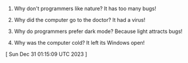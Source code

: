  
1. Why don't programmers like nature? It has too many bugs!

2. Why did the computer go to the doctor? It had a virus!

3. Why do programmers prefer dark mode? Because light attracts bugs!

4. Why was the computer cold? It left its Windows open!
 
[ 
Sun Dec 31 01:15:09 UTC 2023
 ]
